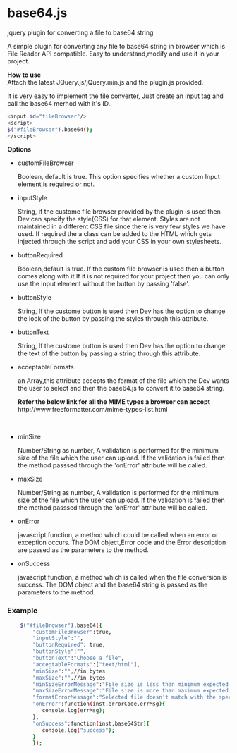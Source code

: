 # base64.js
jquery plugin for converting a file to base64 string

A simple plugin for converting any file to base64 string in browser which is File Reader API compatible.
Easy to understand,modify and use it in your project.

<b>How to use</b><br/>
Attach the latest JQuery.js/jQuery.min.js and the plugin.js provided.

It is very easy to implement the file converter, Just create an input tag and call the base64 merhod with it's ID.

```sh
<input id="fileBrowser"/>
<script>
$("#fileBrowser").base64();
</script>
```

<b>Options</b><br/>
<ul>
<li>customFileBrowser</li>
<p>Boolean, default is true. This option specifies whether a custom Input element is required or not.
<br/></p>
<li>inputStyle</li>
<p>String, if the custome file browser provided by the plugin is used then Dev can specify the style(CSS) for that element.
Styles are not maintained in a different CSS file since there is very few styles we have used. If required the a class can be added to the HTML which gets injected through the script and add your CSS in your own stylesheets.
<br/></p>
<li>buttonRequired</li>
<p>Boolean,default is true. If the custom file browser is used then a button comes along with it.If it is not required for your project then you can only use the input element without the button by passing 'false'.
<br/></p>
<li>buttonStyle</li>
<p>String, If the custome button is used then Dev has the option to change the look of the button by passing the styles through this attribute.<br/></p>
<li>buttonText</li>
<p>String, If the custome button is used then Dev has the option to change the text of the button by passing a string through this attribute.<br/></p>
<li>acceptableFormats</li>
<p>an Array,this attribute accepts the format of the file which the Dev wants the user to select and then the base64.js to convert it to base64 string.<br/></p>
<b>Refer the below link for all the MIME types a browser can accept</b><br/>
<a>http://www.freeformatter.com/mime-types-list.html</a>
<p><br/></p>
<li>minSize</li>
<p>Number/String as number, A validation is performed for the minimum size of the file which the user can upload. If the validation is failed then the method passsed through the 'onError' attribute will be called.<br/></p>
<li>maxSize</li>
<p>Number/String as number, A validation is performed for the minimum size of the file which the user can upload. If the validation is failed then the method passsed through the 'onError' attribute will be called.<br/></p>
<li>onError</li>
<p>javascript function, a method which could be called when an error or exception occurs. The DOM object,Error code and the Error description are passed as the parameters to the method.<br/></p>
<li>onSuccess</li>
<p>javascript function, a method which is called when the file conversion is success. The DOM object and the base64 string is passed as the parameters to the method.<br/></p>
</ul>
<h3>Example</h3>

```sh
    $("#fileBrowser").base64({
 		"customFileBrowser":true,
 		"inputStyle":"",
 		"buttonRequired": true,
 		"buttonStyle":"",
 		"buttonText":"Choose a file",
 		"acceptableFormats":["text/html"],
 		"minSize":"",//in bytes
 		"maxSize":"",//in bytes
 		"minSizeErrorMessage":"File size is less than minimum expected size.",
 		"maxSizeErrorMessage":"File size is more than maximum expected size.",
 		"formatErrorMessage":"Selected file doesn't match with the specified formats.",
 		"onError":function(inst,errorCode,errMsg){
           console.log(errMsg);
 		},
 		"onSuccess":function(inst,base64Str){
           console.log("success");
 		}
        });
```


